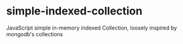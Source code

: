 simple-indexed-collection
=========================

JavaScript simple in-memory indexed Collection, loosely inspired by mongodb's collections
